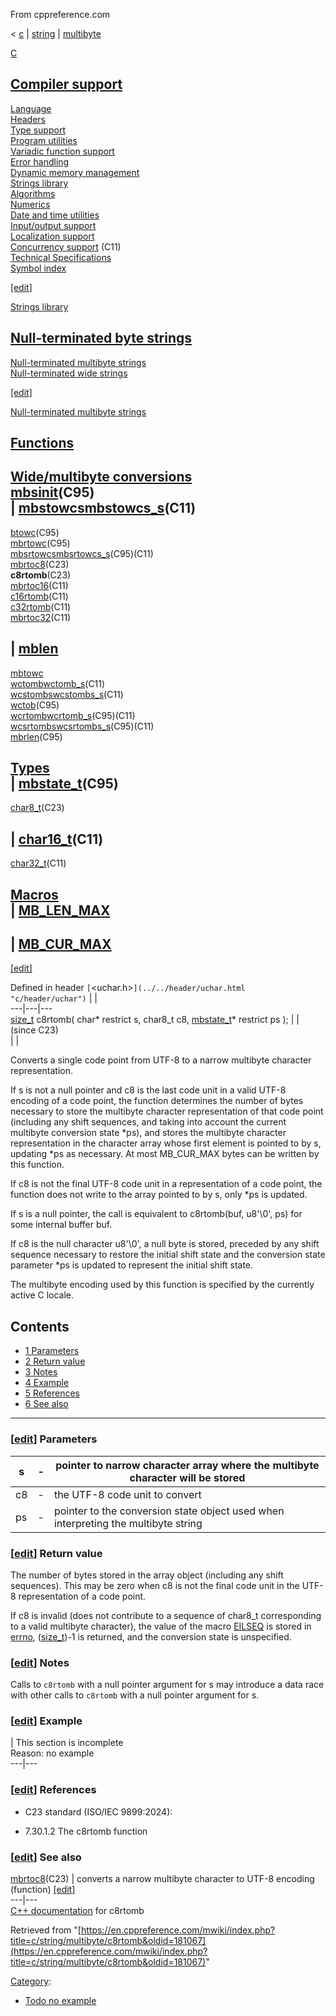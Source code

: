 From cppreference.com

< [c](../../../c.html "c")‎ | [string](../../string.html "c/string")‎ | [multibyte](../multibyte.html "c/string/multibyte")

[ C](../../../c.html "c")

[Compiler support](../../compiler_support.html "c/compiler support")  
---  
[Language](../../language.html "c/language")  
[Headers](../../header.html "c/header")  
[Type support](../../types.html "c/types")  
[Program utilities](../../program.html "c/program")  
[Variadic function support](../../variadic.html "c/variadic")  
[Error handling](../../error.html "c/error")  
[Dynamic memory management](../../memory.html "c/memory")  
[Strings library](../../string.html "c/string")  
[Algorithms](../../algorithm.html "c/algorithm")  
[Numerics](../../numeric.html "c/numeric")  
[Date and time utilities](../../chrono.html "c/chrono")  
[Input/output support](../../io.html "c/io")  
[Localization support](../../locale.html "c/locale")  
[Concurrency support](../../thread.html "c/thread") (C11)  
[Technical Specifications](../../experimental.html "c/experimental")  
[Symbol index](../../index.html "c/symbol index")  
  
[[edit]](https://en.cppreference.com/mwiki/index.php?title=Template:c/navbar_content&action=edit)

[ Strings library](../../string.html "c/string")

[Null-terminated byte strings](../byte.html "c/string/byte")  
---  
[Null-terminated multibyte strings](../multibyte.html "c/string/multibyte")  
[Null-terminated wide strings](../wide.html "c/string/wide")  
  
[[edit]](https://en.cppreference.com/mwiki/index.php?title=Template:c/string/navbar_content&action=edit)

[ Null-terminated multibyte strings](../multibyte.html "c/string/multibyte")

[Functions](../multibyte.html#Functions "c/string/multibyte")  
---  
[Wide/multibyte conversions](../multibyte.html#Multibyte.2Fwide_character_conversions "c/string/multibyte")  
[mbsinit](mbsinit.html "c/string/multibyte/mbsinit")(C95)  
| [mbstowcsmbstowcs_s](mbstowcs.html "c/string/multibyte/mbstowcs")(C11)  
---  
[btowc](btowc.html "c/string/multibyte/btowc")(C95)  
[mbrtowc](mbrtowc.html "c/string/multibyte/mbrtowc")(C95)  
[mbsrtowcsmbsrtowcs_s](mbsrtowcs.html "c/string/multibyte/mbsrtowcs")(C95)(C11)` `  
[mbrtoc8](mbrtoc8.html "c/string/multibyte/mbrtoc8")(C23)  
**c8rtomb**(C23)  
[mbrtoc16](mbrtoc16.html "c/string/multibyte/mbrtoc16")(C11)  
[c16rtomb](c16rtomb.html "c/string/multibyte/c16rtomb")(C11)  
[c32rtomb](c32rtomb.html "c/string/multibyte/c32rtomb")(C11)  
[mbrtoc32](mbrtoc32.html "c/string/multibyte/mbrtoc32")(C11)  
  
| [mblen](mblen.html "c/string/multibyte/mblen")  
---  
[mbtowc](mbtowc.html "c/string/multibyte/mbtowc")  
[wctombwctomb_s](wctomb.html "c/string/multibyte/wctomb")(C11)  
[wcstombswcstombs_s](wcstombs.html "c/string/multibyte/wcstombs")(C11)  
[wctob](wctob.html "c/string/multibyte/wctob")(C95)  
[wcrtombwcrtomb_s](wcrtomb.html "c/string/multibyte/wcrtomb")(C95)(C11)  
[wcsrtombswcsrtombs_s](wcsrtombs.html "c/string/multibyte/wcsrtombs")(C95)(C11)  
[mbrlen](mbrlen.html "c/string/multibyte/mbrlen")(C95)  
  
[Types](../multibyte.html#Types "c/string/multibyte")  
| [mbstate_t](mbstate_t.html "c/string/multibyte/mbstate t")(C95)  
---  
[char8_t](char8_t.html "c/string/multibyte/char8 t")(C23)  
  
| [char16_t](char16_t.html "c/string/multibyte/char16 t")(C11)  
---  
[char32_t](char32_t.html "c/string/multibyte/char32 t")(C11)  
  
[Macros](../multibyte.html#Macros "c/string/multibyte")  
| [MB_LEN_MAX](../multibyte.html#Macros "c/string/multibyte")  
---  
  
| [MB_CUR_MAX](../multibyte.html#Macros "c/string/multibyte")  
---  
  
[[edit]](https://en.cppreference.com/mwiki/index.php?title=Template:c/string/multibyte/navbar_content&action=edit)

Defined in header `[`<uchar.h>`](../../header/uchar.html "c/header/uchar")` |  |   
---|---|---  
[size_t](../../types/size_t.html) c8rtomb( char* restrict s, char8_t c8, [mbstate_t](mbstate_t.html)* restrict ps ); |  |  (since C23)  
| |   
  
Converts a single code point from UTF-8 to a narrow multibyte character representation. 

If s is not a null pointer and c8 is the last code unit in a valid UTF-8 encoding of a code point, the function determines the number of bytes necessary to store the multibyte character representation of that code point (including any shift sequences, and taking into account the current multibyte conversion state *ps), and stores the multibyte character representation in the character array whose first element is pointed to by s, updating *ps as necessary. At most MB_CUR_MAX bytes can be written by this function. 

If c8 is not the final UTF-8 code unit in a representation of a code point, the function does not write to the array pointed to by s, only *ps is updated. 

If s is a null pointer, the call is equivalent to c8rtomb(buf, u8'\0', ps) for some internal buffer buf. 

If c8 is the null character u8'\0', a null byte is stored, preceded by any shift sequence necessary to restore the initial shift state and the conversion state parameter *ps is updated to represent the initial shift state. 

The multibyte encoding used by this function is specified by the currently active C locale. 

## Contents

  * [1 Parameters](c8rtomb.html#Parameters)
  * [2 Return value](c8rtomb.html#Return_value)
  * [3 Notes](c8rtomb.html#Notes)
  * [4 Example](c8rtomb.html#Example)
  * [5 References](c8rtomb.html#References)
  * [6 See also](c8rtomb.html#See_also)

  
---  
  
### [[edit](https://en.cppreference.com/mwiki/index.php?title=c/string/multibyte/c8rtomb&action=edit&section=1 "Edit section: Parameters")] Parameters

s  |  \-  |  pointer to narrow character array where the multibyte character will be stored   
---|---|---  
c8  |  \-  |  the UTF-8 code unit to convert   
ps  |  \-  |  pointer to the conversion state object used when interpreting the multibyte string   
  
### [[edit](https://en.cppreference.com/mwiki/index.php?title=c/string/multibyte/c8rtomb&action=edit&section=2 "Edit section: Return value")] Return value

The number of bytes stored in the array object (including any shift sequences). This may be zero when c8 is not the final code unit in the UTF-8 representation of a code point. 

If c8 is invalid (does not contribute to a sequence of char8_t corresponding to a valid multibyte character), the value of the macro [EILSEQ](../../error/errno_macros.html "c/error/errno macros") is stored in [errno](../../error/errno.html "c/error/errno"), ([size_t](../../types/size_t.html))-1 is returned, and the conversion state is unspecified. 

### [[edit](https://en.cppreference.com/mwiki/index.php?title=c/string/multibyte/c8rtomb&action=edit&section=3 "Edit section: Notes")] Notes

Calls to `c8rtomb` with a null pointer argument for s may introduce a data race with other calls to `c8rtomb` with a null pointer argument for s. 

### [[edit](https://en.cppreference.com/mwiki/index.php?title=c/string/multibyte/c8rtomb&action=edit&section=4 "Edit section: Example")] Example

| This section is incomplete  
Reason: no example   
---|---  
  
### [[edit](https://en.cppreference.com/mwiki/index.php?title=c/string/multibyte/c8rtomb&action=edit&section=5 "Edit section: References")] References

  * C23 standard (ISO/IEC 9899:2024): 



    

  * 7.30.1.2 The c8rtomb function 



### [[edit](https://en.cppreference.com/mwiki/index.php?title=c/string/multibyte/c8rtomb&action=edit&section=6 "Edit section: See also")] See also

[ mbrtoc8](mbrtoc8.html "c/string/multibyte/mbrtoc8")(C23) |  converts a narrow multibyte character to UTF-8 encoding   
(function) [[edit]](https://en.cppreference.com/mwiki/index.php?title=Template:c/string/multibyte/dsc_mbrtoc8&action=edit)  
---|---  
[C++ documentation](../../../cpp/string/multibyte/c8rtomb.html "cpp/string/multibyte/c8rtomb") for c8rtomb  
  
Retrieved from "[https://en.cppreference.com/mwiki/index.php?title=c/string/multibyte/c8rtomb&oldid=181067](https://en.cppreference.com/mwiki/index.php?title=c/string/multibyte/c8rtomb&oldid=181067)" 

[Category](https://en.cppreference.com/w/Special:Categories "Special:Categories"): 

  * [Todo no example](../../../Category%253ATodo_no_example.html "Category:Todo no example")


